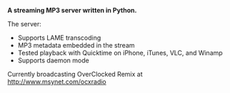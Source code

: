 **A streaming MP3 server written in Python.**

The server:
  * Supports LAME transcoding
  * MP3 metadata embedded in the stream
  * Tested playback with Quicktime on iPhone, iTunes, VLC, and Winamp
  * Supports daemon mode

Currently broadcasting OverClocked Remix at http://www.msynet.com/ocxradio